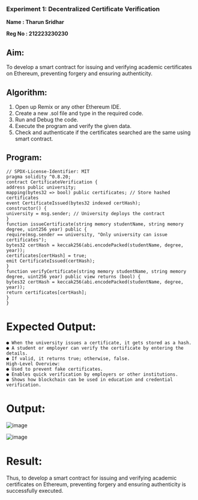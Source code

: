 ### Experiment 1: Decentralized Certificate Verification

**Name : Tharun Sridhar**

**Reg No : 212223230230**

## Aim:
  To develop a smart contract for issuing and verifying academic certificates on Ethereum, preventing forgery and ensuring authenticity.

## Algorithm:
1. Open up Remix or any other Ethereum IDE.
2. Create a new .sol file and type in the required code.
3. Run and Debug the code.
4. Execute the program and verify the given data.
5. Check and authenticate if the certificates searched are the same using smart contract.
## Program:
```
// SPDX-License-Identifier: MIT
pragma solidity ^0.8.20;
contract CertificateVerification {
address public university;
mapping(bytes32 => bool) public certificates; // Store hashed certificates
event CertificateIssued(bytes32 indexed certHash);
constructor() {
university = msg.sender; // University deploys the contract
}
function issueCertificate(string memory studentName, string memory degree, uint256 year) public {
require(msg.sender == university, "Only university can issue certificates");
bytes32 certHash = keccak256(abi.encodePacked(studentName, degree, year));
certificates[certHash] = true;
emit CertificateIssued(certHash);
}
function verifyCertificate(string memory studentName, string memory degree, uint256 year) public view returns (bool) {
bytes32 certHash = keccak256(abi.encodePacked(studentName, degree, year));
return certificates[certHash];
}
}
```
# Expected Output:
```
● When the university issues a certificate, it gets stored as a hash.
● A student or employer can verify the certificate by entering the details.
● If valid, it returns true; otherwise, false.
High-Level Overview:
● Used to prevent fake certificates.
● Enables quick verification by employers or other institutions.
● Shows how blockchain can be used in education and credential verification.
```
# Output:
![image](https://github.com/user-attachments/assets/7132c83d-42dc-4864-b2bf-03b73e8b1216)

![image](https://github.com/user-attachments/assets/10a68d99-0b9b-4f0b-90c0-9b45952b4a64)

# Result:
Thus, to develop a smart contract for issuing and verifying academic certificates on Ethereum, preventing forgery and ensuring authenticity is successfully executed.
